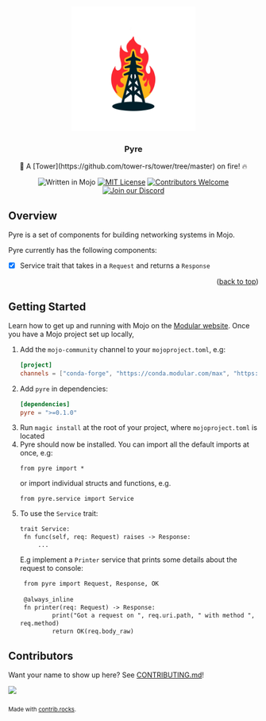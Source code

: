 <a name="readme-top"></a>

<!-- PROJECT LOGO -->
<br />
<div align="center">
    <img src="static/logo.png" alt="Logo" width="250" height="250">

  <h3 align="center">Pyre</h3>

  <p align="center">
    🗼 A [Tower](https://github.com/tower-rs/tower/tree/master) on fire! 🔥
    <br/>

   ![Written in Mojo][language-shield]
   [![MIT License][license-shield]][license-url]
   [![Contributors Welcome][contributors-shield]][contributors-url]
   [![Join our Discord][discord-shield]][discord-url]
   

  </p>
</div>

## Overview

Pyre is a set of components for building networking systems in Mojo.

Pyre currently has the following components:
 - [x] Service trait that takes in a `Request` and returns a `Response`

<p align="right">(<a href="#readme-top">back to top</a>)</p>

<!-- GETTING STARTED -->
## Getting Started

Learn how to get up and running with Mojo on the [Modular website](https://www.modular.com/max/mojo).
Once you have a Mojo project set up locally,

1. Add the `mojo-community` channel to your `mojoproject.toml`, e.g:
   ```toml
   [project]
   channels = ["conda-forge", "https://conda.modular.com/max", "https://repo.prefix.dev/mojo-community"]
   ```
2. Add `pyre` in dependencies:
   ```toml
   [dependencies]
   pyre = ">=0.1.0"
   ```
3. Run `magic install` at the root of your project, where `mojoproject.toml` is located
4. Pyre should now be installed. You can import all the default imports at once, e.g:
    ```mojo
    from pyre import *
    ```
    or import individual structs and functions, e.g. 
    ```mojo
    from pyre.service import Service
    ```
5. To use the `Service` trait:
   ```mojo
   trait Service:
    fn func(self, req: Request) raises -> Response:
        ...
   ```
   E.g implement a `Printer` service that prints some details about the request to console:
   ```mojo
    from pyre import Request, Response, OK

    @always_inline
    fn printer(req: Request) -> Response:
            print("Got a request on ", req.uri.path, " with method ", req.method)
            return OK(req.body_raw)
   ```


<!-- MARKDOWN LINKS & IMAGES -->
<!-- https://www.markdownguide.org/basic-syntax/#reference-style-links -->
[language-shield]: https://img.shields.io/badge/language-mojo-orange
[license-shield]: https://img.shields.io/github/license/saviorand/pyre?logo=github
[license-url]: https://github.com/saviorand/pyre/blob/main/LICENSE
[contributors-shield]: https://img.shields.io/badge/contributors-welcome!-blue
[contributors-url]: https://github.com/saviorand/pyre#contributing
[discord-shield]: https://img.shields.io/discord/1192127090271719495?style=flat&logo=discord&logoColor=white
[discord-url]: https://discord.gg/VFWETkTgrr


## Contributors
Want your name to show up here? See [CONTRIBUTING.md](./CONTRIBUTING.md)!

<a href="https://github.com/saviorand/pyre/graphs/contributors">
  <img src="https://contrib.rocks/image?repo=saviorand/pyre" />
</a>

<sub>Made with [contrib.rocks](https://contrib.rocks).</sub>